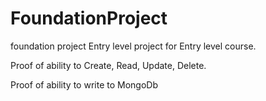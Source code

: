 # FoundationProject
foundation project
Entry level project for Entry level course.

Proof of ability to Create, Read, Update, Delete.

Proof of ability to write to MongoDb
